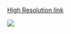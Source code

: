 [High Resolution link](https://raw.githubusercontent.com/SRA-18F-GSA-Agile-Services/checkFDA/dev/project_photos/Hackathon_Design_Archives/UX_Collab_Space_%20GSA_18F_Procurement/Strategy/Opportunity_Canvas.png?token=AMHV3ST8E-YNWcGS6U19Lu_uqUB_OlzUks5Vo_I9wA%3D%3D)

![](https://github.com/SRA-18F-GSA-Agile-Services/SearchFDA/blob/dev/project_photos/Hackathon_Design_Archives/UX_Collab_Space_GSA_18F_Procurement/Strategy/Opportunity_Canvas.png)